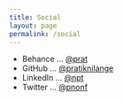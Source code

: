 ```yaml
---
title: Social
layout: page
permalink: /social
---
```


+ Behance ... [@prat](https://be.net/prat)
+ GitHub ... [@pratiknilange](https://github.com/pratiknilange)
+ LinkedIn ... [@npt](https://linkedin.com/in/npt)
+ Twitter ... [@pnonf](https://twitter.com/pnonf)